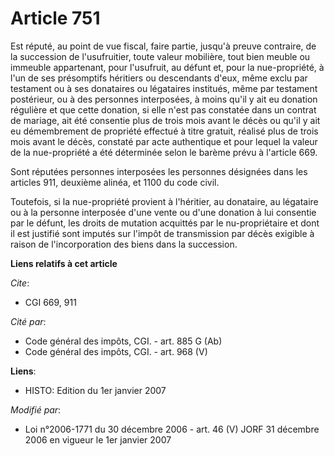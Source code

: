 # Article 751

Est réputé, au point de vue fiscal, faire partie, jusqu'à preuve contraire, de la succession de l'usufruitier, toute valeur
mobilière, tout bien meuble ou immeuble appartenant, pour l'usufruit, au défunt et, pour la nue-propriété, à l'un de ses
présomptifs héritiers ou descendants d'eux, même exclu par testament ou à ses donataires ou légataires institués, même par
testament postérieur, ou à des personnes interposées, à moins qu'il y ait eu donation régulière et que cette donation, si
elle n'est pas constatée dans un contrat de mariage, ait été consentie plus de trois mois avant le décès ou qu'il y ait eu
démembrement de propriété effectué à titre gratuit, réalisé plus de trois mois avant le décès, constaté par acte authentique
et pour lequel la valeur de la nue-propriété a été déterminée selon le barème prévu à l'article 669.

Sont réputées personnes interposées les personnes désignées dans les articles 911, deuxième alinéa, et 1100 du code civil.

Toutefois, si la nue-propriété provient à l'héritier, au donataire, au légataire ou à la personne interposée d'une vente ou
d'une donation à lui consentie par le défunt, les droits de mutation acquittés par le nu-propriétaire et dont il est justifié
sont imputés sur l'impôt de transmission par décès exigible à raison de l'incorporation des biens dans la succession.

**Liens relatifs à cet article**

_Cite_:

  - CGI 669, 911

_Cité par_:

  - Code général des impôts, CGI. - art. 885 G (Ab)
  - Code général des impôts, CGI. - art. 968 (V)

**Liens**:

  - HISTO: Edition du 1er janvier 2007

_Modifié par_:

  - Loi n°2006-1771 du 30 décembre 2006 - art. 46 (V) JORF 31 décembre 2006 en vigueur le 1er janvier 2007
